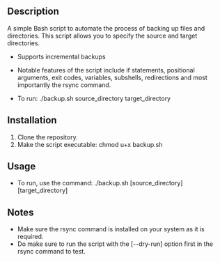 ## Description

A simple Bash script to automate the process of backing up files and directories. This script allows you to specify the source and target directories.

- Supports incremental backups

- Notable features of the script include if statements, positional arguments, exit codes, variables, subshells, redirections and most importantly the rsync command.

- To run: ./backup.sh source_directory target_directory

## Installation

1. Clone the repository.
2. Make the script executable: chmod u+x backup.sh

## Usage
- To run, use the command: ./backup.sh [source_directory] [target_directory]

## Notes
- Make sure the rsync command is installed on your system as it is required.
- Do make sure to run the script with the [--dry-run] option first in the rsync command to test.